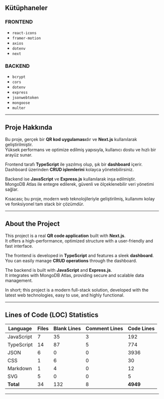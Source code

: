 ## Kütüphaneler

### FRONTEND

- `react-icons`
- `framer-motion`
- `axios`
- `dotenv`
- `next`

### BACKEND

- `bcrypt`
- `cors`
- `dotenv`
- `express`
- `jsonwebtoken`
- `mongoose`
- `multer`

---

## Proje Hakkında

Bu proje, gerçek bir **QR kod uygulaması**dır ve **Next.js** kullanılarak geliştirilmiştir.  
Yüksek performans ve optimize edilmiş yapısıyla, kullanıcı dostu ve hızlı bir arayüz sunar.

Frontend tarafı **TypeScript** ile yazılmış olup, şık bir **dashboard** içerir.  
Dashboard üzerinden **CRUD işlemlerini** kolayca yönetebilirsiniz.

Backend ise **JavaScript** ve **Express.js** kullanılarak inşa edilmiştir.  
MongoDB Atlas ile entegre edilerek, güvenli ve ölçeklenebilir veri yönetimi sağlar.

Kısacası; bu proje, modern web teknolojileriyle geliştirilmiş, kullanımı kolay ve fonksiyonel tam stack bir çözümdür.

---

## About the Project

This project is a real **QR code application** built with **Next.js**.  
It offers a high-performance, optimized structure with a user-friendly and fast interface.

The frontend is developed in **TypeScript** and features a sleek **dashboard**.  
You can easily manage **CRUD operations** through the dashboard.

The backend is built with **JavaScript** and **Express.js**.  
It integrates with MongoDB Atlas, providing secure and scalable data management.

In short; this project is a modern full-stack solution, developed with the latest web technologies, easy to use, and highly functional.

---

## Lines of Code (LOC) Statistics

| Language   | Files | Blank Lines | Comment Lines | Code Lines |
| ---------- | ----- | ----------- | ------------- | ---------- |
| JavaScript | 7     | 35          | 3             | 192        |
| TypeScript | 14    | 87          | 5             | 774        |
| JSON       | 6     | 0           | 0             | 3936       |
| CSS        | 1     | 6           | 0             | 30         |
| Markdown   | 1     | 4           | 0             | 12         |
| SVG        | 5     | 0           | 0             | 5          |
| **Total**  | 34    | 132         | 8             | **4949**   |

---
